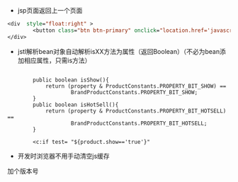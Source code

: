 + jsp页面返回上一个页面
```jsp
<div  style="float:right" >
 		<button class="btn btn-primary" onclick="location.href='javascript:history.go(-1);'" align="right">返回</button>
</div>
```

+ jstl解析bean对象自动解析isXX方法为属性（返回Boolean）（不必为bean添加相应属性，只需is方法）
```com.abc.kxw.product.entity.BrandProduct 

	    public boolean isShow(){
	        return (property & ProductConstants.PROPERTY_BIT_SHOW) ==
	        		BrandProductConstants.PROPERTY_BIT_SHOW;
	    }
	    public boolean isHotSell(){
	        return (property & ProductConstants.PROPERTY_BIT_HOTSELL) ==
	        		BrandProductConstants.PROPERTY_BIT_HOTSELL;
	    }
	    
	    <c:if test= "${product.show=='true'}"
```
+ 开发时浏览器不用手动清空js缓存
<script type="text/javascript"
	src="${pageContext.request.contextPath}/static/js/abc.list.js?v=201411071424"></script>
加个版本号

